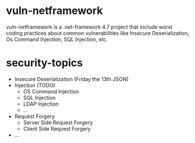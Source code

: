 # vuln-netframework
vuln-netframework is a .net-framework 4.7 project that include worst coding practices about common vulnerabilities like Insecure Deserialization, Os Command Injection, SQL Injection, etc.

# security-topics
- Insecure Deserialization (Friday the 13th JSON)
- Injection (TODO)
  - OS Command Injection
  - SQL Injection
  - LDAP Injection
  - ...
- Request Forgery
  - Server Side Request Forgery
  - Client Side Request Forgery
- ... 
